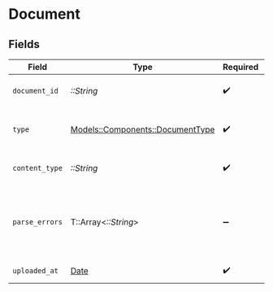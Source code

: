 # Document


## Fields

| Field                                                                   | Type                                                                    | Required                                                                | Description                                                             | Example                                                                 |
| ----------------------------------------------------------------------- | ----------------------------------------------------------------------- | ----------------------------------------------------------------------- | ----------------------------------------------------------------------- | ----------------------------------------------------------------------- |
| `document_id`                                                           | *::String*                                                              | :heavy_check_mark:                                                      | N/A                                                                     | e07e83e8-9429-4e99-ac99-c941f719eb39                                    |
| `type`                                                                  | [Models::Components::DocumentType](../../models/shared/documenttype.md) | :heavy_check_mark:                                                      | Types of documents that can be uploaded.                                | bankStatement                                                           |
| `content_type`                                                          | *::String*                                                              | :heavy_check_mark:                                                      | The document's MIME type.                                               | application/pdf                                                         |
| `parse_errors`                                                          | T::Array<*::String*>                                                    | :heavy_minus_sign:                                                      | Optional array of errors encountered during automated parsing.          |                                                                         |
| `uploaded_at`                                                           | [Date](https://ruby-doc.org/stdlib-2.6.1/libdoc/date/rdoc/Date.html)    | :heavy_check_mark:                                                      | N/A                                                                     | 2024-05-06T12:20:38.184Z                                                |